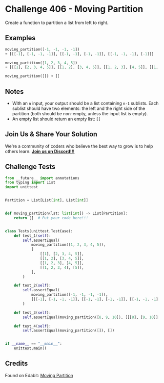 # Challenge 406 - Moving Partition

Create a function to partition a list from left to right.

## Examples
```python
moving_partition([-1, -1, -1, -1])
➞ [[[-1], [-1, -1, -1]], [[-1, -1], [-1, -1]], [[-1, -1, -1], [-1]]]

moving_partition([1, 2, 3, 4, 5])
➞ [[[1], [2, 3, 4, 5]], [[1, 2], [3, 4, 5]], [[1, 2, 3], [4, 5]], [[1, 2, 3, 4], [5]]]

moving_partition([]) ➞ []
```
## Notes

- With an `n` input, your output should be a list containing `n-1` sublists. Each sublist should have two elements: the left and the right side of the partition (both should be non-empty, unless the input list is empty).
- An empty list should return an empty list: `[]`

## Join Us & Share Your Solution

We're a community of coders who believe the best way to grow is to help others learn. **[Join us on Discord!!!](https://discord.gg/sfHykntuGy)**

## Challenge Tests
```python
from __future__ import annotations
from typing import List
import unittest


Partition = List[List[int], List[int]]


def moving_partition(lst: list[int]) -> List[Partition]:
    return []  # Put your code here!!!


class Tests(unittest.TestCase):
    def test_1(self):
        self.assertEqual(
            moving_partition([1, 2, 3, 4, 5]),
            [
                [[1], [2, 3, 4, 5]],
                [[1, 2], [3, 4, 5]],
                [[1, 2, 3], [4, 5]],
                [[1, 2, 3, 4], [5]],
            ],
        )

    def test_2(self):
        self.assertEqual(
            moving_partition([-1, -1, -1, -1]),
            [[[-1], [-1, -1, -1]], [[-1, -1], [-1, -1]], [[-1, -1, -1], [-1]]],
        )

    def test_3(self):
        self.assertEqual(moving_partition([8, 9, 10]), [[[8], [9, 10]], [[8, 9], [10]]])

    def test_4(self):
        self.assertEqual(moving_partition([]), [])


if __name__ == "__main__":
    unittest.main()
```
## Credits

Found on Edabit: [Moving Partition](https://edabit.com/challenge/zYr4v5gb43kJPje9g)
